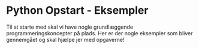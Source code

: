 # Python Opstart - Eksempler
Til at starte med skal vi have nogle grundlæggende programmeringskoncepter på plads. Her er der nogle eksempler som bliver gennemgået og skal hjælpe jer med opgaverne!

